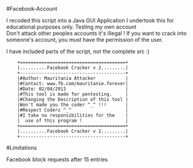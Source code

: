 #Facebook-Account

I recoded this script into a Java GUI Application
I undertook this for educational purposes only. Testing my own account  
Don't attack other peoples accounts it's illegal !
If you want to crack into someone's account, you must have the permission of the user.

I have included parts of the script, not the complete src :)

        +=======================================+
        |..........Facebook Cracker v 2.........|
        +---------------------------------------+
        |#Author: Mauritania Attacker           |
        |#Contact: www.fb.com/mauritanie.forever|
        |#Date: 02/04/2013                      |
        |#This tool is made for pentesting.     |
        |#Changing the Description of this tool |
        |Won't made you the coder ^_^ !!!       |
        |#Respect Coderz ^_^                    |
        |#I take no responsibilities for the    |
        |  use of this program !                |
        +=======================================+
        |..........Facebook Cracker v 2.........|
        +---------------------------------------+
        

#Limitations 

Facebook block requests after 15 entries
